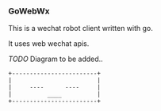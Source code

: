### GoWebWx

This is a wechat robot client written with go.

It uses web wechat apis.


*TODO* Diagram to be added..
```
+------------------------+
|                        |
|     ----      ----     |
|          ____          |
+------------------------+

```
